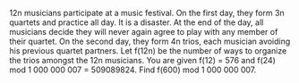 
12n musicians participate at a music festival. On the first day, they form 3n quartets and practice all day.
It is a disaster. At the end of the day, all musicians decide they will never again agree to play with any member of their quartet.
On the second day, they form 4n trios, each musician avoiding his previous quartet partners.
Let f(12n) be the number of ways to organize the trios amongst the 12n musicians.
You are given f(12) = 576 and f(24) mod 1 000 000 007 = 509089824.
Find f(600) mod 1 000 000 007.
